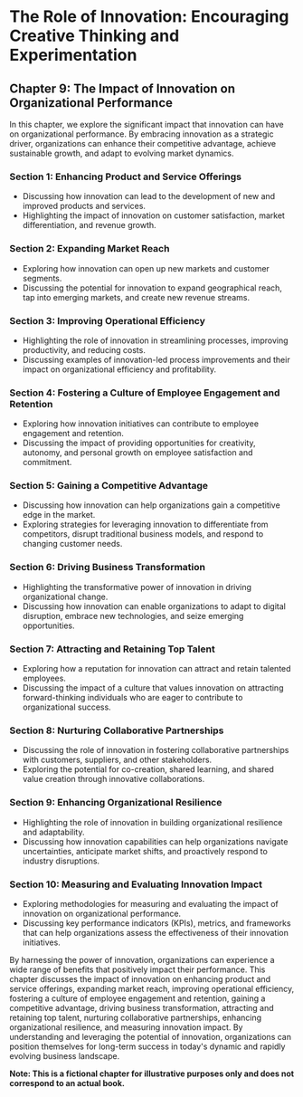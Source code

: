 The Role of Innovation: Encouraging Creative Thinking and Experimentation
=========================================================================

Chapter 9: The Impact of Innovation on Organizational Performance
-----------------------------------------------------------------

In this chapter, we explore the significant impact that innovation can have on organizational performance. By embracing innovation as a strategic driver, organizations can enhance their competitive advantage, achieve sustainable growth, and adapt to evolving market dynamics.

### Section 1: Enhancing Product and Service Offerings

* Discussing how innovation can lead to the development of new and improved products and services.
* Highlighting the impact of innovation on customer satisfaction, market differentiation, and revenue growth.

### Section 2: Expanding Market Reach

* Exploring how innovation can open up new markets and customer segments.
* Discussing the potential for innovation to expand geographical reach, tap into emerging markets, and create new revenue streams.

### Section 3: Improving Operational Efficiency

* Highlighting the role of innovation in streamlining processes, improving productivity, and reducing costs.
* Discussing examples of innovation-led process improvements and their impact on organizational efficiency and profitability.

### Section 4: Fostering a Culture of Employee Engagement and Retention

* Exploring how innovation initiatives can contribute to employee engagement and retention.
* Discussing the impact of providing opportunities for creativity, autonomy, and personal growth on employee satisfaction and commitment.

### Section 5: Gaining a Competitive Advantage

* Discussing how innovation can help organizations gain a competitive edge in the market.
* Exploring strategies for leveraging innovation to differentiate from competitors, disrupt traditional business models, and respond to changing customer needs.

### Section 6: Driving Business Transformation

* Highlighting the transformative power of innovation in driving organizational change.
* Discussing how innovation can enable organizations to adapt to digital disruption, embrace new technologies, and seize emerging opportunities.

### Section 7: Attracting and Retaining Top Talent

* Exploring how a reputation for innovation can attract and retain talented employees.
* Discussing the impact of a culture that values innovation on attracting forward-thinking individuals who are eager to contribute to organizational success.

### Section 8: Nurturing Collaborative Partnerships

* Discussing the role of innovation in fostering collaborative partnerships with customers, suppliers, and other stakeholders.
* Exploring the potential for co-creation, shared learning, and shared value creation through innovative collaborations.

### Section 9: Enhancing Organizational Resilience

* Highlighting the role of innovation in building organizational resilience and adaptability.
* Discussing how innovation capabilities can help organizations navigate uncertainties, anticipate market shifts, and proactively respond to industry disruptions.

### Section 10: Measuring and Evaluating Innovation Impact

* Exploring methodologies for measuring and evaluating the impact of innovation on organizational performance.
* Discussing key performance indicators (KPIs), metrics, and frameworks that can help organizations assess the effectiveness of their innovation initiatives.

By harnessing the power of innovation, organizations can experience a wide range of benefits that positively impact their performance. This chapter discusses the impact of innovation on enhancing product and service offerings, expanding market reach, improving operational efficiency, fostering a culture of employee engagement and retention, gaining a competitive advantage, driving business transformation, attracting and retaining top talent, nurturing collaborative partnerships, enhancing organizational resilience, and measuring innovation impact. By understanding and leveraging the potential of innovation, organizations can position themselves for long-term success in today's dynamic and rapidly evolving business landscape.

**Note: This is a fictional chapter for illustrative purposes only and does not correspond to an actual book.**
